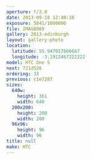 ```yaml
---
aperture: f/2.0
date: 2013-09-18 12:48:18
exposure: 5841/1000000
file: IMAG0869
gallery: 2013-edinburgh
layout: gallery-photo
location:
  latitude: 55.947017666667
  longitude: -3.1912467222222
model: HTC One S
next: 721d526
ordering: 33
previous: c1e7287
sizes:
  640w:
    height: 361
    width: 640
  200x200:
    height: 200
    width: 200
  96x96:
    height: 96
    width: 96
title: null
make: HTC
---
```

